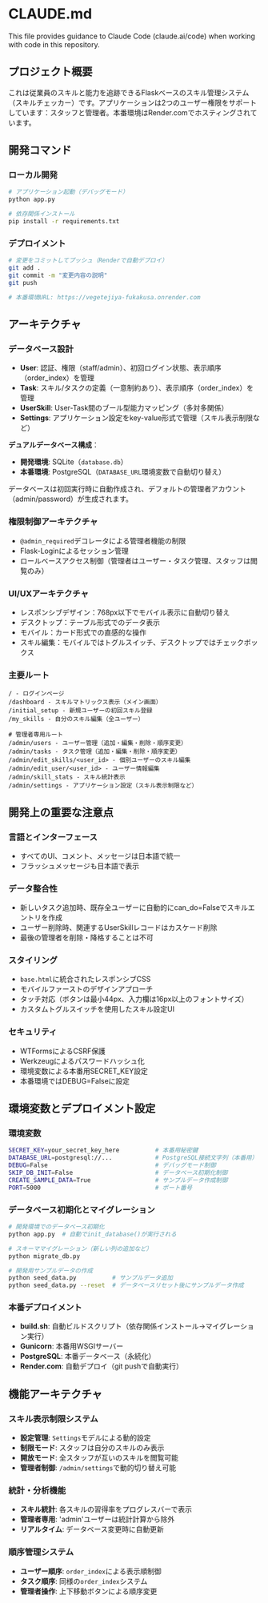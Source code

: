 # CLAUDE.md

This file provides guidance to Claude Code (claude.ai/code) when working with code in this repository.

## プロジェクト概要

これは従業員のスキルと能力を追跡できるFlaskベースのスキル管理システム（スキルチェッカー）です。アプリケーションは2つのユーザー権限をサポートしています：スタッフと管理者。本番環境はRender.comでホスティングされています。

## 開発コマンド

### ローカル開発
```bash
# アプリケーション起動（デバッグモード）
python app.py

# 依存関係インストール
pip install -r requirements.txt
```

### デプロイメント
```bash
# 変更をコミットしてプッシュ（Renderで自動デプロイ）
git add .
git commit -m "変更内容の説明"
git push

# 本番環境URL: https://vegetejiya-fukakusa.onrender.com
```

## アーキテクチャ

### データベース設計
- **User**: 認証、権限（staff/admin）、初回ログイン状態、表示順序（order_index）を管理
- **Task**: スキル/タスクの定義（一意制約あり）、表示順序（order_index）を管理
- **UserSkill**: User-Task間のブール型能力マッピング（多対多関係）
- **Settings**: アプリケーション設定をkey-value形式で管理（スキル表示制限など）

**デュアルデータベース構成**：
- **開発環境**: SQLite（`database.db`）
- **本番環境**: PostgreSQL（`DATABASE_URL`環境変数で自動切り替え）

データベースは初回実行時に自動作成され、デフォルトの管理者アカウント（admin/password）が生成されます。

### 権限制御アーキテクチャ
- `@admin_required`デコレータによる管理者機能の制限
- Flask-Loginによるセッション管理
- ロールベースアクセス制御（管理者はユーザー・タスク管理、スタッフは閲覧のみ）

### UI/UXアーキテクチャ
- レスポンシブデザイン：768px以下でモバイル表示に自動切り替え
- デスクトップ：テーブル形式でのデータ表示
- モバイル：カード形式での直感的な操作
- スキル編集：モバイルではトグルスイッチ、デスクトップではチェックボックス

### 主要ルート
```
/ - ログインページ
/dashboard - スキルマトリックス表示（メイン画面）
/initial_setup - 新規ユーザーの初回スキル登録
/my_skills - 自分のスキル編集（全ユーザー）

# 管理者専用ルート
/admin/users - ユーザー管理（追加・編集・削除・順序変更）
/admin/tasks - タスク管理（追加・編集・削除・順序変更）
/admin/edit_skills/<user_id> - 個別ユーザーのスキル編集
/admin/edit_user/<user_id> - ユーザー情報編集
/admin/skill_stats - スキル統計表示
/admin/settings - アプリケーション設定（スキル表示制限など）
```

## 開発上の重要な注意点

### 言語とインターフェース
- すべてのUI、コメント、メッセージは日本語で統一
- フラッシュメッセージも日本語で表示

### データ整合性
- 新しいタスク追加時、既存全ユーザーに自動的にcan_do=Falseでスキルエントリを作成
- ユーザー削除時、関連するUserSkillレコードはカスケード削除
- 最後の管理者を削除・降格することは不可

### スタイリング
- `base.html`に統合されたレスポンシブCSS
- モバイルファーストのデザインアプローチ
- タッチ対応（ボタンは最小44px、入力欄は16px以上のフォントサイズ）
- カスタムトグルスイッチを使用したスキル設定UI

### セキュリティ
- WTFormsによるCSRF保護
- Werkzeugによるパスワードハッシュ化
- 環境変数による本番用SECRET_KEY設定
- 本番環境ではDEBUG=Falseに設定

## 環境変数とデプロイメント設定

### 環境変数
```bash
SECRET_KEY=your_secret_key_here          # 本番用秘密鍵
DATABASE_URL=postgresql://...            # PostgreSQL接続文字列（本番用）
DEBUG=False                              # デバッグモード制御
SKIP_DB_INIT=False                       # データベース初期化制御
CREATE_SAMPLE_DATA=True                  # サンプルデータ作成制御
PORT=5000                                # ポート番号
```

### データベース初期化とマイグレーション
```bash
# 開発環境でのデータベース初期化
python app.py  # 自動でinit_database()が実行される

# スキーママイグレーション（新しい列の追加など）
python migrate_db.py

# 開発用サンプルデータの作成
python seed_data.py          # サンプルデータ追加
python seed_data.py --reset  # データベースリセット後にサンプルデータ作成
```

### 本番デプロイメント
- **build.sh**: 自動ビルドスクリプト（依存関係インストール→マイグレーション実行）
- **Gunicorn**: 本番用WSGIサーバー
- **PostgreSQL**: 本番データベース（永続化）
- **Render.com**: 自動デプロイ（git pushで自動実行）

## 機能アーキテクチャ

### スキル表示制限システム
- **設定管理**: `Settings`モデルによる動的設定
- **制限モード**: スタッフは自分のスキルのみ表示
- **開放モード**: 全スタッフが互いのスキルを閲覧可能
- **管理者制御**: `/admin/settings`で動的切り替え可能

### 統計・分析機能
- **スキル統計**: 各スキルの習得率をプログレスバーで表示
- **管理者専用**: 'admin'ユーザーは統計計算から除外
- **リアルタイム**: データベース変更時に自動更新

### 順序管理システム
- **ユーザー順序**: `order_index`による表示順制御
- **タスク順序**: 同様の`order_index`システム
- **管理者操作**: 上下移動ボタンによる順序変更